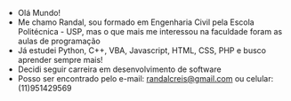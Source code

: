 - Olá Mundo!
- Me chamo Randal, sou formado em Engenharia Civil pela Escola Politécnica - USP, mas o que mais me interessou na faculdade foram as aulas de programação
- Já estudei Python, C++, VBA, Javascript, HTML, CSS, PHP e busco aprender sempre mais!
- Decidi seguir carreira em desenvolvimento de software
- Posso ser encontrado pelo e-mail: randalcreis@gmail.com ou celular: (11)951429569

<!---
randalcubas/randalcubas is a ✨ special ✨ repository because its `README.md` (this file) appears on your GitHub profile.
You can click the Preview link to take a look at your changes.
--->
